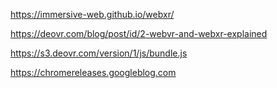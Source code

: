 https://immersive-web.github.io/webxr/

https://deovr.com/blog/post/id/2-webvr-and-webxr-explained

https://s3.deovr.com/version/1/js/bundle.js


https://chromereleases.googleblog.com

